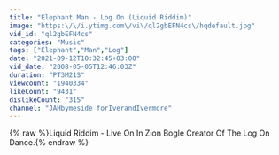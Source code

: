 ```yaml
---
title: "Elephant Man - Log On (Liquid Riddim)"
image: "https:\/\/i.ytimg.com\/vi\/ql2gbEFN4cs\/hqdefault.jpg"
vid_id: "ql2gbEFN4cs"
categories: "Music"
tags: ["Elephant","Man","Log"]
date: "2021-09-12T10:32:45+03:00"
vid_date: "2008-05-05T12:46:03Z"
duration: "PT3M21S"
viewcount: "1940334"
likeCount: "9431"
dislikeCount: "315"
channel: "JAHbymeside forIverandIvermore"
---
```

{% raw %}Liquid Riddim - Live On In Zion Bogle Creator Of The Log On Dance.{% endraw %}
